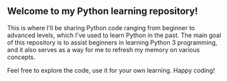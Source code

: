 ## Welcome to my Python learning repository!

This is where I'll be sharing Python code ranging from beginner to advanced levels, which I've used to learn Python in the past. The main goal of this repository is to assist beginners in learning Python 3 programming, and it also serves as a way for me to refresh my memory on various concepts.

Feel free to explore the code, use it for your own learning. Happy coding!
